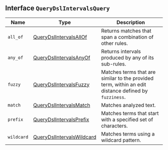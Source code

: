 ## Interface `QueryDslIntervalsQuery`

| Name | Type | Description |
| - | - | - |
| `all_of` | [QueryDslIntervalsAllOf](./QueryDslIntervalsAllOf.md) | Returns matches that span a combination of other rules. |
| `any_of` | [QueryDslIntervalsAnyOf](./QueryDslIntervalsAnyOf.md) | Returns intervals produced by any of its sub-rules. |
| `fuzzy` | [QueryDslIntervalsFuzzy](./QueryDslIntervalsFuzzy.md) | Matches terms that are similar to the provided term, within an edit distance defined by `fuzziness`. |
| `match` | [QueryDslIntervalsMatch](./QueryDslIntervalsMatch.md) | Matches analyzed text. |
| `prefix` | [QueryDslIntervalsPrefix](./QueryDslIntervalsPrefix.md) | Matches terms that start with a specified set of characters. |
| `wildcard` | [QueryDslIntervalsWildcard](./QueryDslIntervalsWildcard.md) | Matches terms using a wildcard pattern. |
